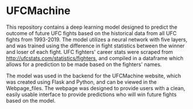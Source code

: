 # UFCMachine

This repository contains a deep learning model designed to predict the outcome of future UFC fights based on the historical data from all UFC fights from 1993-2019. The model utilizes a neural network with five layers, and was trained using the difference in fight statistics between the winner and loser of each fight. UFC fighters' career stats were scraped from http://ufcstats.com/statistics/fighters, and compiled in a dataframe which allows for a prediction to be made based on the fighters' names.

The model was used in the backend for the UFCMachine website, which was created using Flask and Python, and can be viewed in the Webpage_files. The webpage was designed to provide users with a clean, easily usable interface to provide predictions who will win future fights based on the model. 
